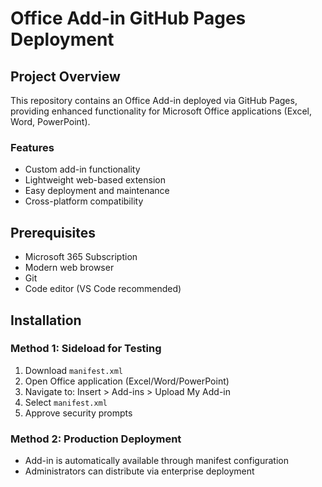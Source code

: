 # Office Add-in GitHub Pages Deployment

## Project Overview

This repository contains an Office Add-in deployed via GitHub Pages, providing enhanced functionality for Microsoft Office applications (Excel, Word, PowerPoint).

### Features

- Custom add-in functionality
- Lightweight web-based extension
- Easy deployment and maintenance
- Cross-platform compatibility

## Prerequisites

- Microsoft 365 Subscription
- Modern web browser
- Git
- Code editor (VS Code recommended)

## Installation

### Method 1: Sideload for Testing

1. Download `manifest.xml`
2. Open Office application (Excel/Word/PowerPoint)
3. Navigate to: Insert > Add-ins > Upload My Add-in
4. Select `manifest.xml`
5. Approve security prompts

### Method 2: Production Deployment

- Add-in is automatically available through manifest configuration
- Administrators can distribute via enterprise deployment
